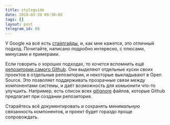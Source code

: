```yaml
---
title: styleguide
date: 2018-03-20 09:30:02
tags: []
layout: post
telegram_id: 80
---
```


У Google на всё есть [стайлгайды](https://github.com/google/styleguide), и, как мне кажется, это отличный подход. Почитайте, написано подробно интересно, с плюсами, минусами и примерами.

Если говорить о хороших подходах, то хочется вспомнить ещё [репозитории самого Github](https://github.com/github/). Они выделяют отдельные куски своих проектов в отдельные репозитории, и некоторые выкладывают в Open Source. Это позволяет поддерживать прозрачные связи между компонентами системы, и даёт возможность для комьюнити что-то улучшить. Например, есть список всех [gitignore](https://github.com/github/gitignore) файлов, которые Github предлагает при создании репозитория.

Старайтесь всё документировать и сохранять минимальную связанность компонентов, и проект будет гораздо проще сопровождать.
